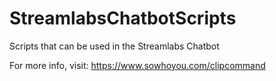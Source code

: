 # StreamlabsChatbotScripts
Scripts that can be used in the Streamlabs Chatbot

For more info, visit: https://www.sowhoyou.com/clipcommand
